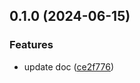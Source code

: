 ## 0.1.0 (2024-06-15)


### Features

* update doc ([ce2f776](https://github.com/tiavina-mika/mui-password-strength-input/commit/ce2f77680ca7b57ba19e54bb5c0973b005783d55))

